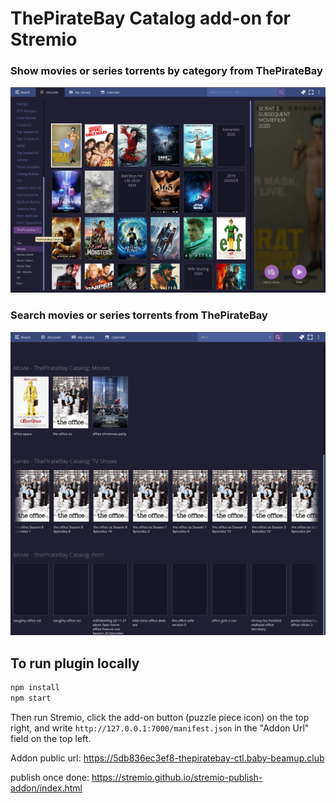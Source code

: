 # ThePirateBay Catalog add-on for Stremio

### Show movies or series torrents by category from ThePirateBay

![showTorrents](screenshots/thepiratebay-catalog.png)


### Search movies or series torrents from ThePirateBay

![showTorrents](screenshots/search.png)


## To run plugin locally

```bash
npm install
npm start
```

Then run Stremio, click the add-on button (puzzle piece icon) on the top right, and write `http://127.0.0.1:7000/manifest.json` in the "Addon Url" field on the top left.

Addon public url: https://5db836ec3ef8-thepiratebay-ctl.baby-beamup.club

publish once done: https://stremio.github.io/stremio-publish-addon/index.html
